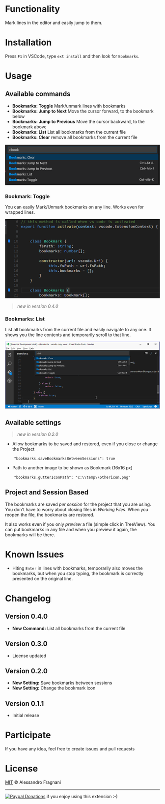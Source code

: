 # Functionality

Mark lines in the editor and easily jump to them.

# Installation

Press `F1` in VSCode, type `ext install` and then look for `Bookmarks`.

# Usage

## Available commands

* **Bookmarks: Toggle** Mark/unmark lines with bookmarks
* **Bookmarks: Jump to Next** Move the cursor forward, to the bookmark below
* **Bookmarks: Jump to Previous** Move the cursor backward, to the bookmark above
* **Bookmarks: List** List all bookmarks from the current file
* **Bookmarks: Clear** remove all bookmarks from the current file

![Commands](images/bookmarks-commands.png)

### Bookmark: Toggle

You can easily Mark/Unmark bookmarks on any line. Works even for wrapped lines.

![Toggle](images/bookmarks-toggle.png)

> _new in version 0.4.0_  

### Bookmarks: List

List all bookmarks from the current file and easily navigate to any one. It shows you the line contents and temporarily scroll to that line.

![List](images/bookmarks-list.gif)

## Available settings

> _new in version 0.2.0_  

* Allow bookmarks to be saved and restored, even if you close or change the Project
```
    "bookmarks.saveBookmarksBetweenSessions": true
```

* Path to another image to be shown as Bookmark (16x16 px)
```
    "bookmarks.gutterIconPath": "c:\\temp\\othericon.png"
```

## Project and Session Based

The bookmarks are saved _per session_ for the project that you are using. You don't have to worry about closing files in _Working Files_. When you reopen the file, the bookmarks are restored.

It also works even if you only _preview_ a file (simple click in TreeView). You can put bookmarks in any file and when you preview it again, the bookmarks will be there.

# Known Issues

- Hiting `Enter` in lines with bookmarks, temporarily also moves the bookmarks, but when you stop typing, the bookmark is correctly presented on the original line.

# Changelog

## Version 0.4.0

* **New Command:** List all bookmarks from the current file

## Version 0.3.0

* License updated

## Version 0.2.0

* **New Setting:** Save bookmarks between sessions
* **New Setting:** Change the bookmark icon

## Version 0.1.1

* Initial release

# Participate

If you have any idea, feel free to create issues and pull requests

# License

[MIT](LICENSE.md) &copy; Alessandro Fragnani

---

[![Paypal Donations](https://www.paypalobjects.com/en_US/i/btn/btn_donate_SM.gif)](https://www.paypal.com/cgi-bin/webscr?cmd=_donations&business=EP57F3B6FXKTU&lc=US&item_name=Alessandro%20Fragnani&item_number=vscode%20extensions&currency_code=USD&bn=PP%2dDonationsBF%3abtn_donate_SM%2egif%3aNonHosted) if you enjoy using this extension :-)
